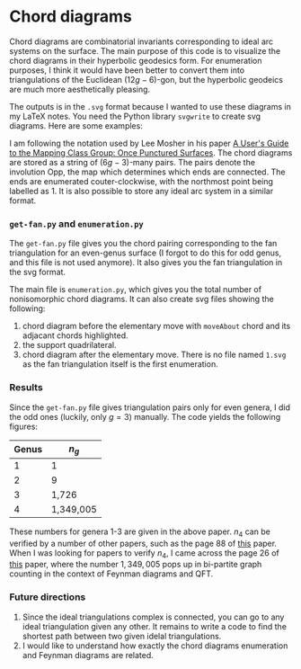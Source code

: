 # Chord diagrams

Chord diagrams are combinatorial invariants corresponding to ideal arc systems on the surface. The main purpose of this code is to visualize the chord diagrams in their hyperbolic geodesics form. For enumeration purposes, I think it would have been better to convert them into triangulations of the Euclidean $(12g-6)$-gon, but the hyperbolic geodeics are much more aesthetically pleasing.

The outputs is in the `.svg` format because I wanted to use these diagrams in my LaTeX notes. You need the Python library `svgwrite` to create svg diagrams. Here are some examples:




I am following the notation used by Lee Mosher in his paper [A User's Guide to the Mapping Class Group: Once Punctured Surfaces](https://arxiv.org/abs/math/9409209). The chord diagrams are stored as a string of $(6g-3)$-many pairs. The pairs denote the involution $\text{Opp}$, the map which determines which ends are connected. The ends are enumerated couter-clockwise, with the northmost point being labelled as $1$. It is also possible to store any ideal arc system in a similar format. 

### `get-fan.py` and `enumeration.py`

The `get-fan.py` file gives you the chord pairing corresponding to the fan triangulation for an even-genus surface (I forgot to do this for odd genus, and this file is not used anymore). It also gives you the fan triangulation in the svg format.

The main file is `enumeration.py`, which gives you the total number of nonisomorphic chord diagrams. It can also create svg files showing the following:
1. chord diagram before the elementary move with `moveAbout` chord and its adjacant chords highlighted.
2. the support quadrilateral.
3. chord diagram after the elementary move.
There is no file named `1.svg` as the fan triangulation itself is the first enumeration.

### Results

Since the `get-fan.py` file gives triangulation pairs only for even genera, I did the odd ones (luckily, only $g=3$) manually. The code yields the following figures:

| Genus | $n_g$ |
|---|---|
| 1 | 1 |
| 2 | 9 |
| 3 | 1,726 |
| 4 | 1,349,005 |

These numbers for genera 1-3 are given in the above paper. $n_4$ can be verified by a number of other papers, such as the page 88 of [this](https://www.pdmi.ras.ru/pdmi/system/files/dissertations/dissertation_0.pdf) paper. When I was looking for papers to verify $n_4$, I came across the page 26 of [this](https://arxiv.org/pdf/1209.0334) paper, where the number $1,349,005$ pops up in bi-partite graph counting in the context of Feynman diagrams and QFT.

### Future directions

1. Since the ideal triangulations complex is connected, you can go to any ideal triangulation given any other. It remains to write a code to find the shortest path between two given idelal triangulations.
2. I would like to understand how exactly the chord diagrams enumeration and Feynman diagrams are related.
